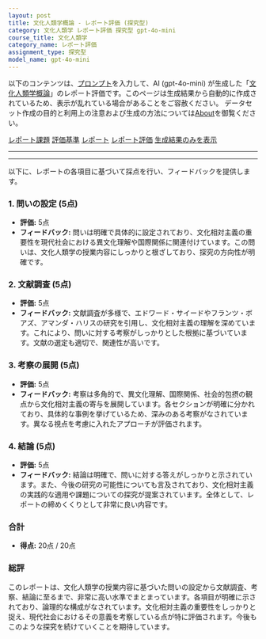 ```yaml
---
layout: post
title: 文化人類学概論 - レポート評価 (探究型)
category: 文化人類学 レポート評価 探究型 gpt-4o-mini
course_title: 文化人類学
category_name: レポート評価
assignment_type: 探究型
model_name: gpt-4o-mini
---
```


以下のコンテンツは、[プロンプト](http://127.0.0.1:8000/generated/文化人類学/gpt-4o-mini/prompt_レポート評価-探究型.md)を入力して、AI (gpt-4o-mini) が生成した「[文化人類学概論](/contents/文化人類学/)」のレポート評価です。このページは生成結果から自動的に作成されているため、表示が乱れている場合があることをご容赦ください。
データセット作成の目的と利用上の注意および生成の方法については[About](/About)を御覧ください。

[レポート課題](../レポート課題-探究型)
[評価基準](../評価基準-探究型)
[レポート](../レポート-探究型)
[レポート評価](../レポート評価-探究型)
[生成結果のみを表示](http://127.0.0.1:8000/generated/文化人類学/gpt-4o-mini/レポート評価-探究型.md)
  

***
***
  
以下に、レポートの各項目に基づいて採点を行い、フィードバックを提供します。

### 1. 問いの設定 (5点)
- **評価:** 5点
- **フィードバック:** 問いは明確で具体的に設定されており、文化相対主義の重要性を現代社会における異文化理解や国際関係に関連付けています。この問いは、文化人類学の授業内容にしっかりと根ざしており、探究の方向性が明確です。

### 2. 文献調査 (5点)
- **評価:** 5点
- **フィードバック:** 文献調査が多様で、エドワード・サイードやフランツ・ボアズ、アマンダ・ハリスの研究を引用し、文化相対主義の理解を深めています。これにより、問いに対する考察がしっかりとした根拠に基づいています。文献の選定も適切で、関連性が高いです。

### 3. 考察の展開 (5点)
- **評価:** 5点
- **フィードバック:** 考察は多角的で、異文化理解、国際関係、社会的包摂の観点から文化相対主義の寄与を展開しています。各セクションが明確に分かれており、具体的な事例を挙げているため、深みのある考察がなされています。異なる視点を考慮に入れたアプローチが評価されます。

### 4. 結論 (5点)
- **評価:** 5点
- **フィードバック:** 結論は明確で、問いに対する答えがしっかりと示されています。また、今後の研究の可能性についても言及されており、文化相対主義の実践的な適用や課題についての探究が提案されています。全体として、レポートの締めくくりとして非常に良い内容です。

### 合計
- **得点:** 20点 / 20点

### 総評
このレポートは、文化人類学の授業内容に基づいた問いの設定から文献調査、考察、結論に至るまで、非常に高い水準でまとまっています。各項目が明確に示されており、論理的な構成がなされています。文化相対主義の重要性をしっかりと捉え、現代社会におけるその意義を考察している点が特に評価されます。今後もこのような探究を続けていくことを期待しています。
